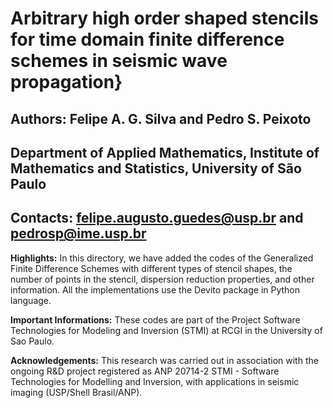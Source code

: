# Arbitrary high order shaped stencils for time domain finite difference schemes in seismic wave propagation}

## Authors: Felipe A. G. Silva and Pedro S. Peixoto

## Department of Applied Mathematics, Institute of Mathematics and Statistics, University of São Paulo

## Contacts: felipe.augusto.guedes@usp.br and pedrosp@ime.usp.br

**Highlights:** In this directory, we have added the codes of the Generalized Finite Difference Schemes with different types of stencil shapes, the number of points in the stencil, dispersion reduction properties, and other information. All the implementations use the Devito package in Python language.

**Important Informations:** These codes are part of the Project Software Technologies for Modeling and Inversion (STMI) at RCGI in the  University of Sao Paulo.

**Acknowledgements:** This research was carried out in association with the ongoing R&D project registered as ANP 20714-2 STMI - Software Technologies for Modelling and Inversion, with applications in seismic imaging (USP/Shell Brasil/ANP).
